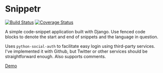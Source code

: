 Snippetr
========

[![Build Status](https://travis-ci.org/matthewbdaly/snippetr.svg?branch=master)](https://travis-ci.org/matthewbdaly/snippetr)
[![Coverage Status](https://coveralls.io/repos/matthewbdaly/snippetr/badge.png?branch=master)](https://coveralls.io/r/matthewbdaly/snippetr?branch=master)

A simple code-snippet application built with Django. Use fenced code blocks to denote the start and end of snippets and the language in question.

Uses `python-social-auth` to facilitate easy login using third-party services. I've implemented it with Github, but Twitter or other services should be straightforward enough. Also supports comments.

[Demo](http://snippetr.shellshocked.info/)
